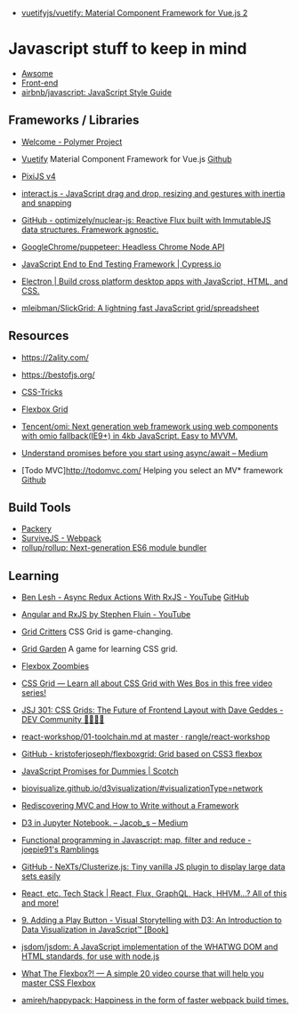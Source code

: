 - [vuetifyjs/vuetify: Material Component Framework for Vue.js 2](https://github.com/vuetifyjs/vuetify)
# Javascript stuff to keep in mind

- [Awsome](#awsome)
- [Front-end](#front-end-development)
- [airbnb/javascript: JavaScript Style Guide](https://github.com/airbnb/javascript)

## Frameworks / Libraries

- [Welcome - Polymer Project](https://www.polymer-project.org/)
- [Vuetify](https://vuetifyjs.com) Material Component Framework for Vue.js [Github](https://github.com/vuetifyjs/vuetify)
- [PixiJS v4](http://www.pixijs.com/)
- [interact.js - JavaScript drag and drop, resizing and gestures with inertia and snapping](http://interactjs.io/)
- [GitHub - optimizely/nuclear-js: Reactive Flux built with ImmutableJS data structures. Framework agnostic.](https://github.com/optimizely/nuclear-js)
- [GoogleChrome/puppeteer: Headless Chrome Node API](https://github.com/GoogleChrome/puppeteer)

- [JavaScript End to End Testing Framework | Cypress.io](https://www.cypress.io/)
- [Electron | Build cross platform desktop apps with JavaScript, HTML, and CSS.](https://electron.atom.io/)
- [mleibman/SlickGrid: A lightning fast JavaScript grid/spreadsheet](https://github.com/mleibman/SlickGrid)

## Resources

- https://2ality.com/
- https://bestofjs.org/
- [CSS-Tricks](https://css-tricks.com/)
- [Flexbox Grid](http://flexboxgrid.com/)

- [Tencent/omi: Next generation web framework using web components with omio fallback(IE9+) in 4kb JavaScript. Easy to MVVM.](https://github.com/Tencent/omi)
- [Understand promises before you start using async/await – Medium](https://medium.com/@bluepnume/learn-about-promises-before-you-start-using-async-await-eb148164a9c8#.z4u95fcfq)
- [Todo MVC]http://todomvc.com/ Helping you select an MV* framework [Github](https://github.com/tastejs/todomvc)

## Build Tools

- [Packery](https://packery.metafizzy.co/)
- [SurviveJS - Webpack](https://survivejs.com/webpack/)
- [rollup/rollup: Next-generation ES6 module bundler](https://github.com/rollup/rollup)

## Learning

- [Ben Lesh - Async Redux Actions With RxJS - YouTube](https://www.youtube.com/watch?v=sF5-V-Szo0c) [GitHub](https://github.com/benlesh/rxjs-workshop-angular)
- [Angular and RxJS by Stephen Fluin - YouTube](https://www.youtube.com/watch?v=aYurQaN3RoE)
- [Grid Critters](https://www.gridcritters.com/) CSS Grid is game-changing.
- [Grid Garden](http://cssgridgarden.com/) A game for learning CSS grid.
- [Flexbox Zoombies](https://mastery.games/p/flexbox-zombies)
- [CSS Grid — Learn all about CSS Grid with Wes Bos in this free video series!](https://cssgrid.io/)
- [JSJ 301: CSS Grids: The Future of Frontend Layout with Dave Geddes - DEV Community 👩‍💻👨‍💻](https://dev.to/jsjabber/jsj-301-css-grids-the-future-of-frontend-layout-with-dave-geddes)
- [react-workshop/01-toolchain.md at master · rangle/react-workshop](https://github.com/rangle/react-workshop/blob/master/handout/01-toolchain.md)
- [GitHub - kristoferjoseph/flexboxgrid: Grid based on CSS3 flexbox](https://github.com/kristoferjoseph/flexboxgrid)

- [JavaScript Promises for Dummies | Scotch](https://scotch.io/tutorials/javascript-promises-for-dummies)
- [biovisualize.github.io/d3visualization/#visualizationType=network](http://biovisualize.github.io/d3visualization/#visualizationType=network)
- [Rediscovering MVC and How to Write without a Framework](https://danmartensen.svbtle.com/how-to-write-mvc-without-a-framework)

- [D3 in Jupyter Notebook. – Jacob\_s – Medium](https://medium.com/@stallonejacob/d3-in-juypter-notebook-685d6dca75c8)

- [Functional programming in Javascript: map, filter and reduce - joepie91's Ramblings](http://cryto.net/~joepie91/blog/2015/05/04/functional-programming-in-javascript-map-filter-reduce/)

- [GitHub - NeXTs/Clusterize.js: Tiny vanilla JS plugin to display large data sets easily](https://github.com/NeXTs/Clusterize.js)


- [React, etc. Tech Stack | React, Flux, GraphQL, Hack, HHVM...? All of this and more!](https://react-etc.net/)

- [9\. Adding a Play Button - Visual Storytelling with D3: An Introduction to Data Visualization in JavaScript™ \[Book\]](https://www.safaribooksonline.com/library/view/visual-storytelling-with/9780133439649/ch09.html)

- [jsdom/jsdom: A JavaScript implementation of the WHATWG DOM and HTML standards, for use with node.js](https://github.com/jsdom/jsdom)

- [What The Flexbox?! — A simple 20 video course that will help you master CSS Flexbox](https://flexbox.io/)

- [amireh/happypack: Happiness in the form of faster webpack build times.](https://github.com/amireh/happypack)
